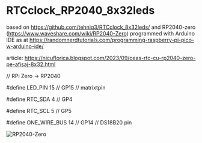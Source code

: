 # RTCclock_RP2040_8x32leds
based on https://github.com/tehniq3/RTCclock_8x32leds/ and RP2040-zero (https://www.waveshare.com/wiki/RP2040-Zero) programmed with Arduino IDE as at https://randomnerdtutorials.com/programming-raspberry-pi-pico-w-arduino-ide/ 

article: https://nicuflorica.blogspot.com/2023/09/ceas-rtc-cu-rp2040-zero-pe-afisaj-8x32.html

// RPi Zero -> RP2040

#define LED_PIN 15      // GP15 // matrixtpin

#define RTC_SDA 4       // GP4

#define RTC_SCL 5       // GP5

#define ONE_WIRE_BUS 14 // GP14 // DS18B20 pin

![RP2040-Zero](https://blogger.googleusercontent.com/img/b/R29vZ2xl/AVvXsEgzmPK0zdIuO4v8Fn4RUCzbbEVDbghPXANjEs6vOD09AZZmUdr1xvcByzLPj0XUOdRP5stzZvfufRa4lrd9c29UgcEjFW6YFKKvClgLl8HBS86RhIZ_PiRn6S1HQRR6jb5LZkDsb7KLxs_pJZDFT-tCjh7LE01ZEy7rHRvoYZtw6d8obB82wrDbNvbxV6FL/w200-h149/RP2040_RTC_DS18B20_info.jpg)
